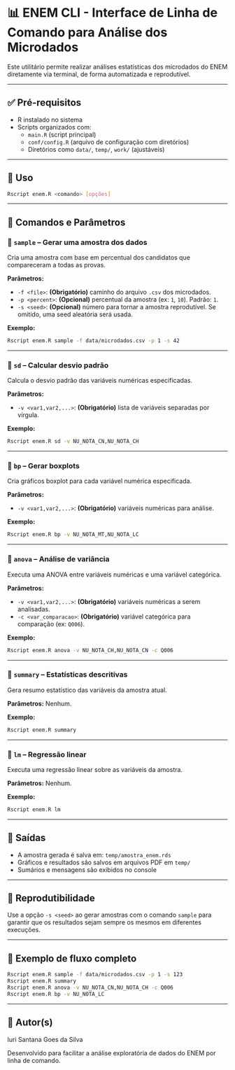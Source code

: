 
# 📊 ENEM CLI - Interface de Linha de Comando para Análise dos Microdados

Este utilitário permite realizar análises estatísticas dos microdados do ENEM diretamente via terminal, de forma automatizada e reprodutível.

---

## ✅ Pré-requisitos

- R instalado no sistema
- Scripts organizados com:
  - `main.R` (script principal)
  - `conf/config.R` (arquivo de configuração com diretórios)
  - Diretórios como `data/`, `temp/`, `work/` (ajustáveis)

---

## 🚀 Uso

```bash
Rscript enem.R <comando> [opções]
```

---

## 🧾 Comandos e Parâmetros

### 🔹 `sample` – Gerar uma amostra dos dados

Cria uma amostra com base em percentual dos candidatos que compareceram a todas as provas.

**Parâmetros:**

- `-f <file>`: **(Obrigatório)** caminho do arquivo `.csv` dos microdados.
- `-p <percent>`: **(Opcional)** percentual da amostra (ex: `1`, `10`). Padrão: `1`.
- `-s <seed>`: **(Opcional)** número para tornar a amostra reprodutível. Se omitido, uma seed aleatória será usada.

**Exemplo:**

```bash
Rscript enem.R sample -f data/microdados.csv -p 1 -s 42
```

---

### 🔹 `sd` – Calcular desvio padrão

Calcula o desvio padrão das variáveis numéricas especificadas.

**Parâmetros:**

- `-v <var1,var2,...>`: **(Obrigatório)** lista de variáveis separadas por vírgula.

**Exemplo:**

```bash
Rscript enem.R sd -v NU_NOTA_CN,NU_NOTA_CH
```

---

### 🔹 `bp` – Gerar boxplots

Cria gráficos boxplot para cada variável numérica especificada.

**Parâmetros:**

- `-v <var1,var2,...>`: **(Obrigatório)** variáveis numéricas para análise.

**Exemplo:**

```bash
Rscript enem.R bp -v NU_NOTA_MT,NU_NOTA_LC
```

---

### 🔹 `anova` – Análise de variância

Executa uma ANOVA entre variáveis numéricas e uma variável categórica.

**Parâmetros:**

- `-v <var1,var2,...>`: **(Obrigatório)** variáveis numéricas a serem analisadas.
- `-c <var_comparacao>`: **(Obrigatório)** variável categórica para comparação (ex: `Q006`).

**Exemplo:**

```bash
Rscript enem.R anova -v NU_NOTA_CH,NU_NOTA_CN -c Q006
```

---

### 🔹 `summary` – Estatísticas descritivas

Gera resumo estatístico das variáveis da amostra atual.

**Parâmetros:** Nenhum.

**Exemplo:**

```bash
Rscript enem.R summary
```

---

### 🔹 `lm` – Regressão linear

Executa uma regressão linear sobre as variáveis da amostra.

**Parâmetros:** Nenhum.

**Exemplo:**

```bash
Rscript enem.R lm
```

---

## 📂 Saídas

- A amostra gerada é salva em: `temp/amostra_enem.rds`
- Gráficos e resultados são salvos em arquivos PDF em `temp/`
- Sumários e mensagens são exibidos no console

---

## 🔁 Reprodutibilidade

Use a opção `-s <seed>` ao gerar amostras com o comando `sample` para garantir que os resultados sejam sempre os mesmos em diferentes execuções.

---

## 🧪 Exemplo de fluxo completo

```bash
Rscript enem.R sample -f data/microdados.csv -p 1 -s 123
Rscript enem.R summary
Rscript enem.R anova -v NU_NOTA_CN,NU_NOTA_CH -c Q006
Rscript enem.R bp -v NU_NOTA_LC
```

---

## 👤 Autor(s)

Iuri Santana Goes da Silva


Desenvolvido para facilitar a análise exploratória de dados do ENEM por linha de comando.